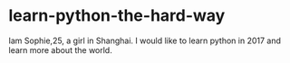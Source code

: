# learn-python-the-hard-way
Iam Sophie,25, a girl in Shanghai. I would like to learn python in 2017 and learn more about the world.
